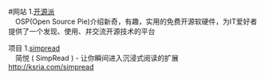 #网站
1.[开源派](http://osp.io/)  
　OSP(Open Source Pie)介绍新奇，有趣，实用的免费开源软硬件，为IT爱好者提供了一个发现、使用、并交流开源技术的平台






项目
1.[simpread](https://github.com/Kenshin/simpread)  
　简悦 ( SimpRead ) - 让你瞬间进入沉浸式阅读的扩展 http://ksria.com/simpread